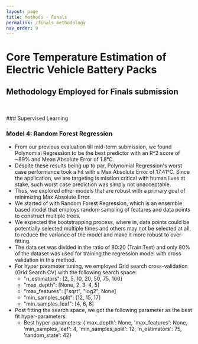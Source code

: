 ```yaml
---
layout: page
title: Methods - Finals
permalink: /finals_methodology
nav_order: 9
---
```


# Core Temperature Estimation of Electric Vehicle Battery Packs

## Methodology Employed for Finals submission
<br/>

<br/>
### Supervised Learning

### Model 4: Random Forest Regression
* From our previous evaluation till mid-term submission, we found Polynomial Regression to be the best predictor with an R^2 score of ~89% and Mean Absolute Error of 1.8°C.
* Despite these results being up to par, Polynomial Regression's worst case performance took a hit with a Max Absolute Error of 17.41°C. Since the application, we are targeting is mission critical with human lives at stake, such worst case prediction was simply not unacceptable.
* Thus, we explored other models that are robust with a primary goal of minimizing Max Absolute Error.
* We started of with Random Forest Regression, which is an ensemble based model that employs random sampling of features and data points to construct multiple trees.
* We expected the bootstrapping process, where in, data points could be potentially selected multiple times and others may not be selected at all, to reduce the variance of the model and make it more robust to over-fitting.
* The data set was divided in the ratio of 80:20 (Train:Test) and only 80% of the dataset was used for training the regression model with cross validation in this method.
* For hyper parameter tuning, we employed Grid search cross-validation (Grid Search CV) with the following search space:
    * "n_estimators": [2, 5, 10, 20, 50, 75, 100]
    * "max_depth": [None, 2, 3, 4, 5]
    * "max_features": ["sqrt", "log2", None]
    * "min_samples_split": [12, 15, 17]
    * "min_samples_leaf": [4, 6, 8]
* Post fitting the search space, we got the following parameter as the best fit hyper-parameters:
    * Best hyper-parameters: {'max_depth': None, 'max_features': None, 'min_samples_leaf': 4, 'min_samples_split': 12, 'n_estimators': 75, 'random_state': 42}
